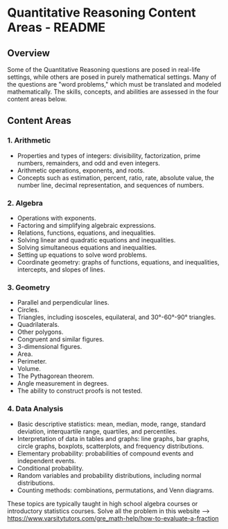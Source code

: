 
# Quantitative Reasoning Content Areas - README

## Overview

Some of the Quantitative Reasoning questions are posed in real-life settings, while others are posed in purely mathematical settings. Many of the questions are "word problems," which must be translated and modeled mathematically. The skills, concepts, and abilities are assessed in the four content areas below.

## Content Areas

### 1. Arithmetic

- Properties and types of integers: divisibility, factorization, prime numbers, remainders, and odd and even integers.
- Arithmetic operations, exponents, and roots.
- Concepts such as estimation, percent, ratio, rate, absolute value, the number line, decimal representation, and sequences of numbers.

### 2. Algebra

- Operations with exponents.
- Factoring and simplifying algebraic expressions.
- Relations, functions, equations, and inequalities.
- Solving linear and quadratic equations and inequalities.
- Solving simultaneous equations and inequalities.
- Setting up equations to solve word problems.
- Coordinate geometry: graphs of functions, equations, and inequalities, intercepts, and slopes of lines.

### 3. Geometry

- Parallel and perpendicular lines.
- Circles.
- Triangles, including isosceles, equilateral, and 30°-60°-90° triangles.
- Quadrilaterals.
- Other polygons.
- Congruent and similar figures.
- 3-dimensional figures.
- Area.
- Perimeter.
- Volume.
- The Pythagorean theorem.
- Angle measurement in degrees.
- The ability to construct proofs is not tested.

### 4. Data Analysis

- Basic descriptive statistics: mean, median, mode, range, standard deviation, interquartile range, quartiles, and percentiles.
- Interpretation of data in tables and graphs: line graphs, bar graphs, circle graphs, boxplots, scatterplots, and frequency distributions.
- Elementary probability: probabilities of compound events and independent events.
- Conditional probability.
- Random variables and probability distributions, including normal distributions.
- Counting methods: combinations, permutations, and Venn diagrams.

These topics are typically taught in high school algebra courses or introductory statistics courses.
Solve all the problem in this website --> https://www.varsitytutors.com/gre_math-help/how-to-evaluate-a-fraction
